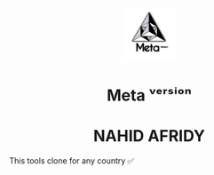 <p align="center">
<img src='20230117_201607.png' style="height:100px;width:100px;" >
</p>
<h1 align=center>Meta ᵛᵉʳˢⁱᵒⁿ</h1>
<h1 align=center>NAHID AFRIDY</h1>
This tools clone for any country ✅
